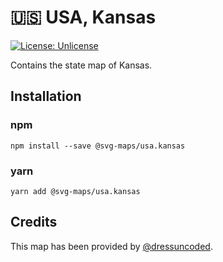 # 🇺🇸 USA, Kansas

[![License: Unlicense](https://img.shields.io/badge/license-Unlicense-blue.svg)](http://unlicense.org/)

Contains the state map of Kansas.

## Installation

### npm

`npm install --save @svg-maps/usa.kansas`

### yarn

`yarn add @svg-maps/usa.kansas`

## Credits

This map has been provided by [@dressuncoded](https://github.com/dressuncoded).
